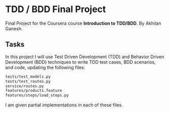 # TDD / BDD Final Project

Final Project for the Coursera course **Introduction to TDD/BDD**. By Akhilan Ganesh.

## Tasks

In this project I will use Test Driven Development (TDD) and Behavior Driven Development (BDD) techniques to write TDD test cases, BDD scenarios, and code, updating the following files:

```bash
tests/test_models.py
tests/test_routes.py
service/routes.py
features/products.feature
features/steps/load_steps.py
```

I am given partial implementations in each of these files.

